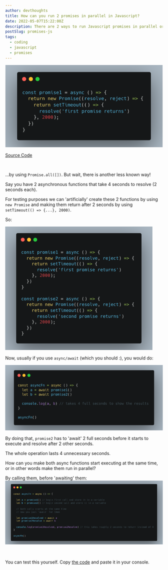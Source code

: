 ```yaml
---
author: devthoughts
title: How can you run 2 promises in parallel in Javascript?
date: 2022-05-07T15:22:00Z
description: There are 2 ways to run Javascript promises in parallel or concurrently; by using Promise.all or by calling the promises before awaiting them
postSlug: promises-js
tags:
  - coding
  - javascript
  - promises
---
```


![Promises image](/public/assets/images/promises.png)

[Source Code](https://github.com/Nderim1/javascript/blob/main/promises.js)

<br>

...by using `Promise.all([])`.
But wait, there is another less known way!

Say you have 2 asynchronous functions that take 4 seconds to resolve (2 seconds each).

For testing purposes we can 'artificially' create these 2 functions by using `new Promise`
and making them return after 2 seconds by using `setTimeout(() => {...}, 2000)`.

So:

![Creating two promises that takes 2 seconds each to resolve](/public//assets/images/promises2.png)

Now, usually if you use `async/await` (which you should :), you would do:

![How you usually resolve promises with async/await](../../../public/assets/images/promises3.png)

By doing that, `promise2` has to 'await' 2 full seconds before it starts to execute and resolve after 2 other seconds.

The whole operation lasts 4 unnecessary seconds.

How can you make both async functions start executing at the same time, or in other words make them run in parallel?

By calling them, before 'awaiting' them:
![Calling promises before awaiting them, makes them run in parallel](/public/assets/images/promises4.png)

<br>

You can test this yourself.
Copy [the code](https://github.com/Nderim1/javascript/blob/main/promises.js) and paste it in your console.
